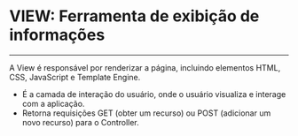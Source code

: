 # VIEW: Ferramenta de exibição de informações

----

A View é responsável por renderizar a página, incluindo elementos HTML, CSS, JavaScript e Template Engine.

- É a camada de interação do usuário, onde o usuário visualiza e interage com a aplicação.
- Retorna requisições GET (obter um recurso) ou POST (adicionar um novo recurso) para o Controller.
